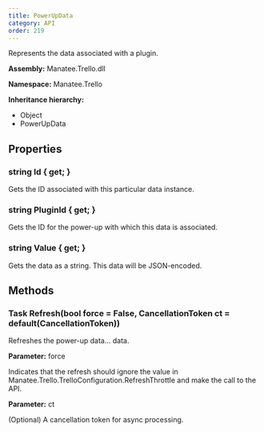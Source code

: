 ```yaml
---
title: PowerUpData
category: API
order: 219
---
```


Represents the data associated with a plugin.

**Assembly:** Manatee.Trello.dll

**Namespace:** Manatee.Trello

**Inheritance hierarchy:**

- Object
- PowerUpData

## Properties

### string Id { get; }

Gets the ID associated with this particular data instance.

### string PluginId { get; }

Gets the ID for the power-up with which this data is associated.

### string Value { get; }

Gets the data as a string. This data will be JSON-encoded.

## Methods

### Task Refresh(bool force = False, CancellationToken ct = default(CancellationToken))

Refreshes the power-up data... data.

**Parameter:** force

Indicates that the refresh should ignore the value in Manatee.Trello.TrelloConfiguration.RefreshThrottle and make the call to the API.

**Parameter:** ct

(Optional) A cancellation token for async processing.

